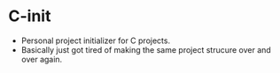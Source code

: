 # C-init
- Personal project initializer for C projects.
- Basically just got tired of making the same project strucure over and over again.
